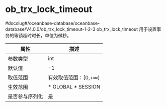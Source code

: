 ob_trx_lock_timeout 
========================================
#docslug#/oceanbase-database/oceanbase-database/V4.0.0/ob_trx_lock_timeout-1-2-3
ob_trx_lock_timeout 用于设置事务的等锁超时时长，单位为微秒。


| **属性**  |                                                   **描述**                                                   |
|---------|------------------------------------------------------------------------------------------------------------|
| 参数类型    | int                                                                                                        |
| 默认值     | -1                                                                                                         |
| 取值范围    | 有效取值范围：\[0,+∞)                                                                                             |
| 生效范围    | * GLOBAL   * SESSION    |
| 是否参与序列化 | 是                                                                                                          |


